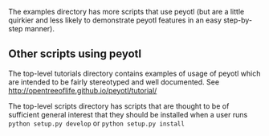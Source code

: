 The examples directory has more scripts that use
peyotl (but are a little quirkier and less likely to demonstrate
peyotl features in an easy step-by-step manner).


## Other scripts using peyotl 
The top-level tutorials directory contains examples of usage of peyotl
which are intended to be fairly stereotyped and 
well documented. See http://opentreeoflife.github.io/peyotl/tutorial/

The top-level scripts directory has scripts that are thought to be of 
sufficient general interest that they should be installed
when a user runs `python setup.py develop` or `python setup.py install`

